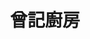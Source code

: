 ---
title: "曾記廚房"
description: "曾記廚房"
layout: shop
keywords:
  - 美食競賽
  - 台灣美食
  - 美食精選
datePublished: "2025-06-30"
dateModified: "2025-07-02"
city: "高雄市"
district: "鹽埕區"
address: "高雄市鹽埕區新樂街162號"
phone: "075312881"
geo: "22.624974737561182, 120.2833228669028"
google_map: "https://maps.app.goo.gl/nvv7pnwK8xWDykiX6"
footinder: "https://footinder.com.tw/%E9%AB%98%E9%9B%84%E5%B8%82%E9%B9%BD%E5%9F%95%E5%8D%80/10743/"
official: "https://www.facebook.com/TZKitchen/"
award:
  - name: "500盤"
    year: "2024"
    entries:
      - dishes:
          - "山藥奶豆腐"

---